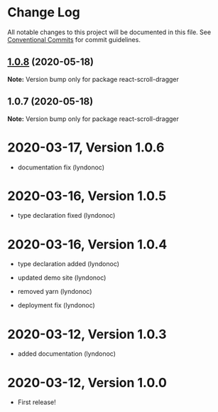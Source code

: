 # Change Log

All notable changes to this project will be documented in this file.
See [Conventional Commits](https://conventionalcommits.org) for commit guidelines.

## [1.0.8](https://github.com/lyndonoc/react-depot/compare/react-scroll-dragger@1.0.7...react-scroll-dragger@1.0.8) (2020-05-18)

**Note:** Version bump only for package react-scroll-dragger





## 1.0.7 (2020-05-18)

**Note:** Version bump only for package react-scroll-dragger

2020-03-17, Version 1.0.6
=========================

 * documentation fix (lyndonoc)


2020-03-16, Version 1.0.5
=========================

 * type declaration fixed (lyndonoc)


2020-03-16, Version 1.0.4
=========================

 * type declaration added (lyndonoc)

 * updated demo site (lyndonoc)

 * removed yarn (lyndonoc)

 * deployment fix (lyndonoc)


2020-03-12, Version 1.0.3
=========================

 * added documentation (lyndonoc)


2020-03-12, Version 1.0.0
=========================

 * First release!
